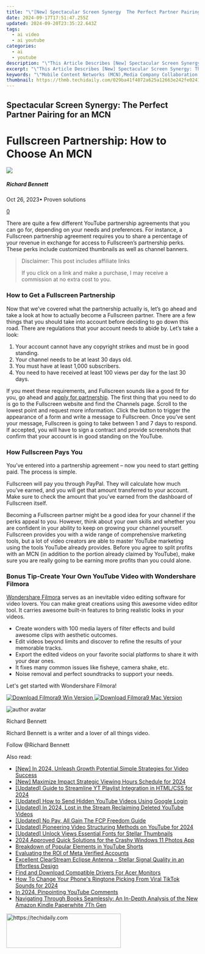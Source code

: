 ```yaml
---
title: "\"[New] Spectacular Screen Synergy  The Perfect Partner Pairing for an MCN for 2024\""
date: 2024-09-17T17:51:47.255Z
updated: 2024-09-20T23:35:22.643Z
tags:
  - ai video
  - ai youtube
categories:
  - ai
  - youtube
description: "\"This Article Describes [New] Spectacular Screen Synergy: The Perfect Partner Pairing for an MCN for 2024\""
excerpt: "\"This Article Describes [New] Spectacular Screen Synergy: The Perfect Partner Pairing for an MCN for 2024\""
keywords: "\"Mobile Content Networks (MCN),Media Company Collaboration,Digital Content Strategy,Screen Partnership Success,MCN Marketing Tactics,Video Content Integration,Cross-Platform Branding\""
thumbnail: https://thmb.techidaily.com/029ba41f4072a625a12663e242fe0241f864e3cc7e4fb5de060add9d7faf8df5.jpg
---
```


## Spectacular Screen Synergy: The Perfect Partner Pairing for an MCN

# Fullscreen Partnership: How to Choose An MCN

![](https://images.wondershare.com/filmora/article-images/richard-bennett.jpg)

##### Richard Bennett

 Oct 26, 2023• Proven solutions

[0](#commentsBoxSeoTemplate)

There are quite a few different YouTube partnership agreements that you can go for, depending on your needs and preferences. For instance, a Fullscreen partnership agreement requires you to share a percentage of your revenue in exchange for access to Fullscreen’s partnership perks. These perks include customized thumbnails as well as channel banners.

>  Disclaimer: This post includes affiliate links
>
>  If you click on a link and make a purchase, I may receive a commission at no extra cost to you.
>

### How to Get a Fullscreen Partnership

Now that we’ve covered what the partnership actually is, let’s go ahead and take a look at how to actually become a Fullscreen partner. There are a few things that you should take into account before deciding to go down this road. There are regulations that your account needs to abide by. Let’s take a look:

1. Your account cannot have any copyright strikes and must be in good standing.
2. Your channel needs to be at least 30 days old.
3. You must have at least 1,000 subscribers.
4. You need to have received at least 100 views per day for the last 30 days.

If you meet these requirements, and Fullscreen sounds like a good fit for you, go ahead and [apply for partnership](http://fullscreenmedia.co/apply/). The first thing that you need to do is go to the Fullscreen website and find the Channels page. Scroll to the lowest point and request more information. Click the button to trigger the appearance of a form and write a message to Fullscreen. Once you’ve sent your message, Fullscreen is going to take between 1 and 7 days to respond. If accepted, you will have to sign a contract and provide screenshots that confirm that your account is in good standing on the YouTube.

### How Fullscreen Pays You

You’ve entered into a partnership agreement – now you need to start getting paid. The process is simple.

Fullscreen will pay you through PayPal. They will calculate how much you’ve earned, and you will get that amount transferred to your account. Make sure to check the amount that you’ve earned from the dashboard of Fullscreen itself.

Becoming a Fullscreen partner might be a good idea for your channel if the perks appeal to you. However, think about your own skills and whether you are confident in your ability to keep on growing your channel yourself. Fullscreen provides you with a wide range of comprehensive marketing tools, but a lot of video creators are able to master YouTube marketing using the tools YouTube already provides. Before you agree to split profits with an MCN (in addition to the portion already claimed by YouTube), make sure you are really going to be earning more profits than you could alone.

### Bonus Tip-Create Your Own YouTube Video with Wondershare Filmora

[Wondershare Filmora](https://tools.techidaily.com/wondershare/filmora/download/) serves as an inevitable video editing software for video lovers. You can make great creations using this awesome video editor tool. It carries awesome built-in features to bring realistic looks in your videos.

* Create wonders with 100 media layers of filter effects and build awesome clips with aesthetic outcomes.
* Edit videos beyond limits and discover to refine the results of your memorable tracks.
* Export the edited videos on your favorite social platforms to share it with your dear ones.
* It fixes many common issues like fisheye, camera shake, etc.
* Noise removal and perfect soundtracks to support your needs.

Let's get started with Wondershare Filmora!

[![Download Filmora9 Win Version](https://images.wondershare.com/filmora/guide/download-btn-win.jpg) ](https://tools.techidaily.com/wondershare/filmora/download/) [![Download Filmora9 Mac Version](https://images.wondershare.com/filmora/guide/download-btn-mac.jpg) ](https://tools.techidaily.com/wondershare/filmora/download/)

![author avatar](https://images.wondershare.com/filmora/article-images/richard-bennett.jpg)

Richard Bennett

Richard Bennett is a writer and a lover of all things video.

Follow @Richard Bennett

<ins class="adsbygoogle"
     style="display:block"
     data-ad-format="autorelaxed"
     data-ad-client="ca-pub-7571918770474297"
     data-ad-slot="1223367746"></ins>

<ins class="adsbygoogle"
     style="display:block"
     data-ad-client="ca-pub-7571918770474297"
     data-ad-slot="8358498916"
     data-ad-format="auto"
     data-full-width-responsive="true"></ins>

<span class="atpl-alsoreadstyle">Also read:</span>
<div><ul>
<li><a href="https://youtube-webster.techidaily.com/n-2024-unleash-growth-potential-simple-strategies-for-video-success/"><u>[New] In 2024, Unleash Growth Potential Simple Strategies for Video Success</u></a></li>
<li><a href="https://youtube-webster.techidaily.com/aximize-impact-strategic-viewing-hours-schedule-for-2024/"><u>[New] Maximize Impact Strategic Viewing Hours Schedule for 2024</u></a></li>
<li><a href="https://youtube-webster.techidaily.com/ed-guide-to-streamline-yt-playlist-integration-in-htmlcss-for-2024/"><u>[Updated] Guide to Streamline YT Playlist Integration in HTML/CSS for 2024</u></a></li>
<li><a href="https://facebook-record-videos.techidaily.com/updated-how-to-send-hidden-youtube-videos-using-google-login/"><u>[Updated] How to Send Hidden YouTube Videos Using Google Login</u></a></li>
<li><a href="https://youtube-webster.techidaily.com/ed-in-2024-lost-in-the-stream-reclaiming-deleted-youtube-videos/"><u>[Updated] In 2024, Lost in the Stream Reclaiming Deleted YouTube Videos</u></a></li>
<li><a href="https://extra-skills.techidaily.com/updated-no-pay-all-gain-the-fcp-freedom-guide/"><u>[Updated] No Pay, All Gain The FCP Freedom Guide</u></a></li>
<li><a href="https://youtube-webster.techidaily.com/ed-pioneering-video-structuring-methods-on-youtube-for-2024/"><u>[Updated] Pioneering Video Structuring Methods on YouTube for 2024</u></a></li>
<li><a href="https://youtube-webster.techidaily.com/ed-unlock-views-essential-fonts-for-stellar-thumbnails/"><u>[Updated] Unlock Views Essential Fonts for Stellar Thumbnails</u></a></li>
<li><a href="https://extra-approaches.techidaily.com/2024-approved-quick-solutions-for-the-crashy-windows-11-photos-app/"><u>2024 Approved Quick Solutions for the Crashy Windows 11 Photos App</u></a></li>
<li><a href="https://youtube-video-recordings.techidaily.com/breakdown-of-popular-elements-in-youtube-shorts/"><u>Breakdown of Popular Elements in YouTube Shorts</u></a></li>
<li><a href="https://facebook.techidaily.com/evaluating-the-roi-of-meta-verified-accounts/"><u>Evaluating the ROI of Meta Verified Accounts</u></a></li>
<li><a href="https://buynow-help.techidaily.com/excellent-clearstream-eclipse-antenna-stellar-signal-quality-in-an-effortless-design/"><u>Excellent ClearStream Eclipse Antenna - Stellar Signal Quality in an Effortless Design</u></a></li>
<li><a href="https://win-dash.techidaily.com/find-and-download-compatible-drivers-for-acer-monitors/"><u>Find and Download Compatible Drivers For Acer Monitors</u></a></li>
<li><a href="https://some-knowledge.techidaily.com/how-to-change-your-phones-ringtone-picking-from-viral-tiktok-sounds-for-2024/"><u>How To Change Your Phone's Ringtone Picking From Viral TikTok Sounds for 2024</u></a></li>
<li><a href="https://youtube-webster.techidaily.com/24-pinpointing-youtube-comments/"><u>In 2024, Pinpointing YouTube Comments</u></a></li>
<li><a href="https://buynow-info.techidaily.com/navigating-through-books-seamlessly-an-in-depth-analysis-of-the-new-amazon-kindle-paperwhite-7th-gen/"><u>Navigating Through Books Seamlessly: An In-Depth Analysis of the New Amazon Kindle Paperwhite 7Th Gen</u></a></li>
</ul></div>

<!-- affiliate ads begin -->
<a href="https://laganoo.pxf.io/c/5597632/1528700/16446" target="_top" id="1528700">
  <img src="//a.impactradius-go.com/display-ad/16446-1528700" border="0" alt="https://techidaily.com" width="300" height="90"/>
</a>
<img height="0" width="0" src="https://laganoo.pxf.io/i/5597632/1528700/16446" style="position:absolute;visibility:hidden;" border="0" />
<!-- affiliate ads end -->

